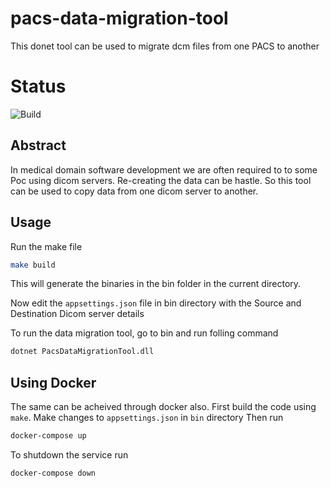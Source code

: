 # pacs-data-migration-tool
 This donet tool can be used to migrate dcm files from one PACS to another

# Status
![Build](https://img.shields.io/github/workflow/status/arjunraghurama/pacs-data-migration-tool/CI%20pipeline)

## Abstract 
In medical domain software development we are often required to to some Poc using dicom servers.
Re-creating the data can be hastle. So this tool can be used to copy data from one dicom server to another.

## Usage
Run the make file
```bash
make build
```

This will generate the binaries in the bin folder in the current directory.

Now edit the `appsettings.json` file in bin directory with the Source and Destination Dicom server details

To run the data migration tool, go to bin and run folling command
```bash
dotnet PacsDataMigrationTool.dll
```

## Using Docker
The same can be acheived through docker also.
First build the code using `make`.
Make changes to `appsettings.json` in `bin` directory
Then run 
```bash 
docker-compose up
```
To shutdown the service run 
```bash 
docker-compose down
```
    
